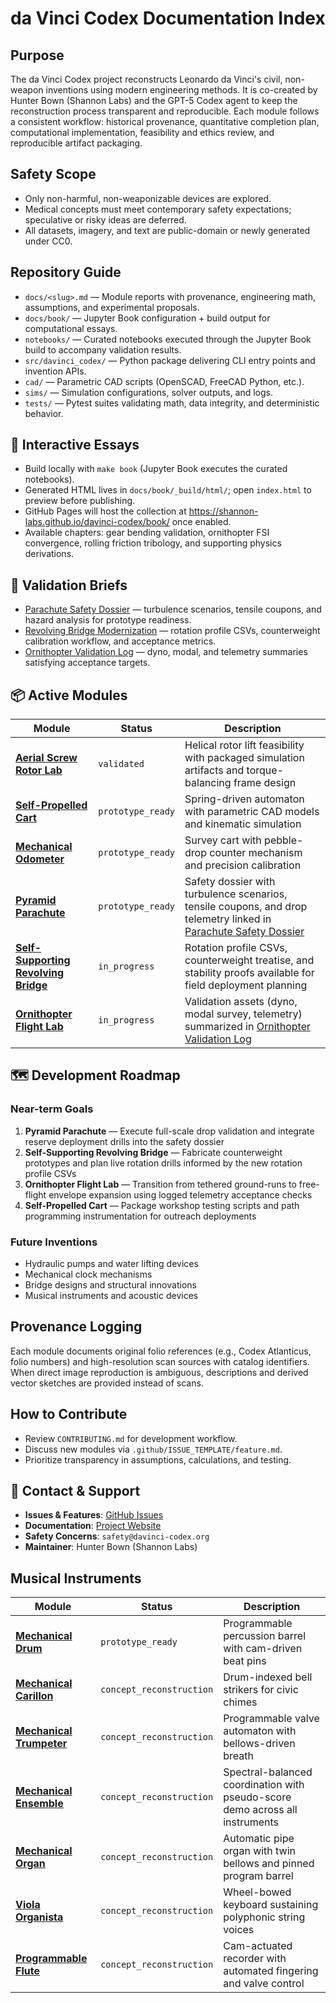 # da Vinci Codex Documentation Index

## Purpose
The da Vinci Codex project reconstructs Leonardo da Vinci's civil, non-weapon inventions using modern engineering methods. It is co-created by Hunter Bown (Shannon Labs) and the GPT-5 Codex agent to keep the reconstruction process transparent and reproducible. Each module follows a consistent workflow: historical provenance, quantitative completion plan, computational implementation, feasibility and ethics review, and reproducible artifact packaging.

## Safety Scope
- Only non-harmful, non-weaponizable devices are explored.
- Medical concepts must meet contemporary safety expectations; speculative or risky ideas are deferred.
- All datasets, imagery, and text are public-domain or newly generated under CC0.

## Repository Guide
- `docs/<slug>.md` — Module reports with provenance, engineering math, assumptions, and experimental proposals.
- `docs/book/` — Jupyter Book configuration + build output for computational essays.
- `notebooks/` — Curated notebooks executed through the Jupyter Book build to accompany validation results.
- `src/davinci_codex/` — Python package delivering CLI entry points and invention APIs.
- `cad/` — Parametric CAD scripts (OpenSCAD, FreeCAD Python, etc.).
- `sims/` — Simulation configurations, solver outputs, and logs.
- `tests/` — Pytest suites validating math, data integrity, and deterministic behavior.

## 📘 Interactive Essays
- Build locally with `make book` (Jupyter Book executes the curated notebooks).
- Generated HTML lives in `docs/book/_build/html/`; open `index.html` to preview before publishing.
- GitHub Pages will host the collection at <https://shannon-labs.github.io/davinci-codex/book/> once enabled.
- Available chapters: gear bending validation, ornithopter FSI convergence, rolling friction tribology, and supporting physics derivations.

## 🧪 Validation Briefs
- [Parachute Safety Dossier](parachute_safety_dossier.md) — turbulence scenarios, tensile coupons, and hazard analysis for prototype readiness.
- [Revolving Bridge Modernization](revolving_bridge.md) — rotation profile CSVs, counterweight calibration workflow, and acceptance metrics.
- [Ornithopter Validation Log](ornithopter_validation.md) — dyno, modal, and telemetry summaries satisfying acceptance targets.

## 📦 Active Modules

| Module | Status | Description |
|--------|--------|--------------|
| [**Aerial Screw Rotor Lab**](aerial_screw.md) | `validated` | Helical rotor lift feasibility with packaged simulation artifacts and torque-balancing frame design |
| [**Self-Propelled Cart**](self_propelled_cart.md) | `prototype_ready` | Spring-driven automaton with parametric CAD models and kinematic simulation |
| [**Mechanical Odometer**](mechanical_odometer.md) | `prototype_ready` | Survey cart with pebble-drop counter mechanism and precision calibration |
| [**Pyramid Parachute**](parachute.md) | `prototype_ready` | Safety dossier with turbulence scenarios, tensile coupons, and drop telemetry linked in [Parachute Safety Dossier](parachute_safety_dossier.md) |
| [**Self-Supporting Revolving Bridge**](revolving_bridge.md) | `in_progress` | Rotation profile CSVs, counterweight treatise, and stability proofs available for field deployment planning |
| [**Ornithopter Flight Lab**](ornithopter.md) | `in_progress` | Validation assets (dyno, modal survey, telemetry) summarized in [Ornithopter Validation Log](ornithopter_validation.md) |

## 🗺️ Development Roadmap

### Near-term Goals
1. **Pyramid Parachute** — Execute full-scale drop validation and integrate reserve deployment drills into the safety dossier
2. **Self-Supporting Revolving Bridge** — Fabricate counterweight prototypes and plan live rotation drills informed by the new rotation profile CSVs
3. **Ornithopter Flight Lab** — Transition from tethered ground-runs to free-flight envelope expansion using logged telemetry acceptance checks
4. **Self-Propelled Cart** — Package workshop testing scripts and path programming instrumentation for outreach deployments

### Future Inventions
- Hydraulic pumps and water lifting devices
- Mechanical clock mechanisms
- Bridge designs and structural innovations
- Musical instruments and acoustic devices

## Provenance Logging
Each module documents original folio references (e.g., Codex Atlanticus, folio numbers) and high-resolution scan sources with catalog identifiers. When direct image reproduction is ambiguous, descriptions and derived vector sketches are provided instead of scans.

## How to Contribute
- Review `CONTRIBUTING.md` for development workflow.
- Discuss new modules via `.github/ISSUE_TEMPLATE/feature.md`.
- Prioritize transparency in assumptions, calculations, and testing.

## 📧 Contact & Support
- **Issues & Features**: [GitHub Issues](https://github.com/Shannon-Labs/davinci-codex/issues)
- **Documentation**: [Project Website](https://shannon-labs.github.io/davinci-codex/)
- **Safety Concerns**: `safety@davinci-codex.org`
- **Maintainer**: Hunter Bown (Shannon Labs)
## Musical Instruments

| Module | Status | Description |
|--------|--------|-------------|
| [**Mechanical Drum**](mechanical_drum.md) | `prototype_ready` | Programmable percussion barrel with cam-driven beat pins |
| [**Mechanical Carillon**](mechanical_carillon.md) | `concept_reconstruction` | Drum-indexed bell strikers for civic chimes |
| [**Mechanical Trumpeter**](mechanical_trumpeter.md) | `concept_reconstruction` | Programmable valve automaton with bellows-driven breath |
| [**Mechanical Ensemble**](mechanical_ensemble.md) | `concept_reconstruction` | Spectral-balanced coordination with pseudo-score demo across all instruments |
| [**Mechanical Organ**](mechanical_organ.md) | `concept_reconstruction` | Automatic pipe organ with twin bellows and pinned program barrel |
| [**Viola Organista**](viola_organista.md) | `concept_reconstruction` | Wheel-bowed keyboard sustaining polyphonic string voices |
| [**Programmable Flute**](programmable_flute.md) | `concept_reconstruction` | Cam-actuated recorder with automated fingering and valve control |
